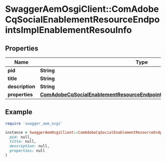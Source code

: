 # SwaggerAemOsgiClient::ComAdobeCqSocialEnablementResourceEndpointsImplEnablementResouInfo

## Properties

| Name | Type | Description | Notes |
| ---- | ---- | ----------- | ----- |
| **pid** | **String** |  | [optional] |
| **title** | **String** |  | [optional] |
| **description** | **String** |  | [optional] |
| **properties** | [**ComAdobeCqSocialEnablementResourceEndpointsImplEnablementResouProperties**](ComAdobeCqSocialEnablementResourceEndpointsImplEnablementResouProperties.md) |  | [optional] |

## Example

```ruby
require 'swagger_aem_osgi'

instance = SwaggerAemOsgiClient::ComAdobeCqSocialEnablementResourceEndpointsImplEnablementResouInfo.new(
  pid: null,
  title: null,
  description: null,
  properties: null
)
```

